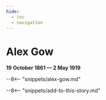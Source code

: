 ```yaml
---
hide:
  - toc
  - navigation 
---
```


# Alex Gow

**19 October 1861 — 2 May 1919**

--8<-- "snippets/alex-gow.md"


--8<-- "snippets/add-to-this-story.md"